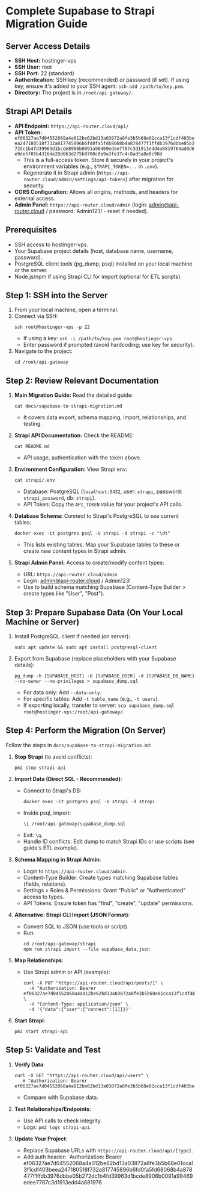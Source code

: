# Complete Supabase to Strapi Migration Guide

## Server Access Details
- **SSH Host:** hostinger-vps
- **SSH User:** root
- **SSH Port:** 22 (standard)
- **Authentication:** SSH key (recommended) or password (if set). If using key, ensure it's added to your SSH agent: `ssh-add /path/to/key.pem`.
- **Directory:** The project is in `/root/api-gateway/`.

## Strapi API Details
- **API Endpoint:** `https://api-router.cloud/api/`
- **API Token:** `ef06327ae7d04552068a4a012be62bd13a03872a8fe3b5b68e01cca13f1cdf403beea247180518f732a817745896b6fd0fa5fd68068b4a878477f1ffdb3976dbbe05b272dc1b4fd39963d1bcde8906b0091a98469edee7787c3d1913edd4a8819764ad0d6e9de5f05b4316de28d663d275b9700c0a9a3fe37c4c8ad5a8e0c98d`
  - This is a full-access token. Store it securely in your project's environment variables (e.g., `STRAPI_TOKEN=...` in `.env`).
  - Regenerate it in Strapi admin (`https://api-router.cloud/admin/settings/api-tokens`) after migration for security.
- **CORS Configuration:** Allows all origins, methods, and headers for external access.
- **Admin Panel:** `https://api-router.cloud/admin` (login: admin@api-router.cloud / password: Admin123! - reset if needed).

## Prerequisites
- SSH access to hostinger-vps.
- Your Supabase project details (host, database name, username, password).
- PostgreSQL client tools (pg_dump, psql) installed on your local machine or the server.
- Node.js/npm if using Strapi CLI for import (optional for ETL scripts).

## Step 1: SSH into the Server
1. From your local machine, open a terminal.
2. Connect via SSH:
   ```
   ssh root@hostinger-vps -p 22
   ```
   - If using a key: `ssh -i /path/to/key.pem root@hostinger-vps`.
   - Enter password if prompted (avoid hardcoding; use key for security).
3. Navigate to the project:
   ```
   cd /root/api-gateway
   ```

## Step 2: Review Relevant Documentation
1. **Main Migration Guide:** Read the detailed guide:
   ```
   cat docs/supabase-to-strapi-migration.md
   ```
   - It covers data export, schema mapping, import, relationships, and testing.

2. **Strapi API Documentation:** Check the README:
   ```
   cat README.md
   ```
   - API usage, authentication with the token above.

3. **Environment Configuration:** View Strapi env:
   ```
   cat strapi/.env
   ```
   - Database: PostgreSQL (`localhost:5432`, user: `strapi`, password: `strapi_password`, db: `strapi`).
   - API Token: Copy the `API_TOKEN` value for your project's API calls.

4. **Database Schema:** Connect to Strapi's PostgreSQL to see current tables:
   ```
   docker exec -it postgres psql -U strapi -d strapi -c "\dt"
   ```
   - This lists existing tables. Map your Supabase tables to these or create new content types in Strapi admin.

5. **Strapi Admin Panel:** Access to create/modify content types:
   - URL: `https://api-router.cloud/admin`
   - Login: admin@api-router.cloud / Admin123!
   - Use to build schema matching Supabase (Content-Type Builder > create types like "User", "Post").

## Step 3: Prepare Supabase Data (On Your Local Machine or Server)
1. Install PostgreSQL client if needed (on server):
   ```
   sudo apt update && sudo apt install postgresql-client
   ```

2. Export from Supabase (replace placeholders with your Supabase details):
   ```
   pg_dump -h [SUPABASE_HOST] -U [SUPABASE_USER] -d [SUPABASE_DB_NAME] --no-owner --no-privileges > supabase_dump.sql
   ```
   - For data only: Add `--data-only`.
   - For specific tables: Add `-t table_name` (e.g., `-t users`).
   - If exporting locally, transfer to server: `scp supabase_dump.sql root@hostinger-vps:/root/api-gateway/`.

## Step 4: Perform the Migration (On Server)
Follow the steps in `docs/supabase-to-strapi-migration.md`:

1. **Stop Strapi** (to avoid conflicts):
   ```
   pm2 stop strapi-api
   ```

2. **Import Data (Direct SQL - Recommended)**:
   - Connect to Strapi's DB:
     ```
     docker exec -it postgres psql -U strapi -d strapi
     ```
   - Inside psql, import:
     ```
     \i /root/api-gateway/supabase_dump.sql
     ```
   - Exit: `\q`.
   - Handle ID conflicts: Edit dump to match Strapi IDs or use scripts (see guide's ETL example).

3. **Schema Mapping in Strapi Admin**:
   - Login to `https://api-router.cloud/admin`.
   - Content-Type Builder: Create types matching Supabase tables (fields, relations).
   - Settings > Roles & Permissions: Grant "Public" or "Authenticated" access to types.
   - API Tokens: Ensure token has "find", "create", "update" permissions.

4. **Alternative: Strapi CLI Import (JSON Format)**:
   - Convert SQL to JSON (use tools or script).
   - Run:
     ```
     cd /root/api-gateway/strapi
     npm run strapi import --file supabase_data.json
     ```

5. **Map Relationships**:
   - Use Strapi admin or API (example):
     ```
     curl -X PUT "https://api-router.cloud/api/posts/1" \
       -H "Authorization: Bearer ef06327ae7d04552068a4a012be62bd13a03872a8fe3b5b68e01cca13f1cdf403beea247180518f732a817745896b6fd0fa5fd68068b4a878477f1ffdb3976dbbe05b272dc1b4fd39963d1bcde8906b0091a98469edee7787c3d1913edd4a8819764ad0d6e9de5f05b4316de28d663d275b9700c0a9a3fe37c4c8ad5a8e0c98d" \
       -H "Content-Type: application/json" \
       -d '{"data":{"user":{"connect":[1]}}}'
     ```

6. **Start Strapi**:
   ```
   pm2 start strapi-api
   ```

## Step 5: Validate and Test
1. **Verify Data**:
   ```
   curl -X GET "https://api-router.cloud/api/users" \
     -H "Authorization: Bearer ef06327ae7d04552068a4a012be62bd13a03872a8fe3b5b68e01cca13f1cdf403beea247180518f732a817745896b6fd0fa5fd68068b4a878477f1ffdb3976dbbe05b272dc1b4fd39963d1bcde8906b0091a98469edee7787c3d1913edd4a8819764ad0d6e9de5f05b4316de28d663d275b9700c0a9a3fe37c4c8ad5a8e0c98d"
   ```
   - Compare with Supabase data.

2. **Test Relationships/Endpoints**:
   - Use API calls to check integrity.
   - Logs: `pm2 logs strapi-api`.

3. **Update Your Project**:
   - Replace Supabase URLs with `https://api-router.cloud/api/[type]`.
   - Add auth header: `Authorization: Bearer ef06327ae7d04552068a4a012be62bd13a03872a8fe3b5b68e01cca13f1cdf403beea247180518f732a817745896b6fd0fa5fd68068b4a878477f1ffdb3976dbbe05b272dc1b4fd39963d1bcde8906b0091a98469edee7787c3d1913edd4a881976